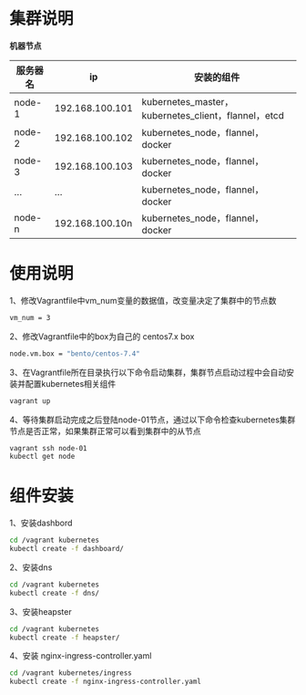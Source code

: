 # 集群说明

**机器节点**

| 服务器名      | ip           | 安装的组件           |
| ------------- | ------------- |-------------|
| node-1      | 192.168.100.101 |kubernetes_master，kubernetes_client，flannel，etcd|
| node-2      | 192.168.100.102 |kubernetes_node，flannel，docker|
| node-3      | 192.168.100.103 |kubernetes_node，flannel，docker|
| ···      | ··· |kubernetes_node，flannel，docker|
| node-n      | 192.168.100.10n |kubernetes_node，flannel，docker|

# 使用说明
1、修改Vagrantfile中vm_num变量的数据值，改变量决定了集群中的节点数
``` bash
vm_num = 3
```
2、修改Vagrantfile中的box为自己的 centos7.x box
``` bash
node.vm.box = "bento/centos-7.4"
```
3、在Vagrantfile所在目录执行以下命令启动集群，集群节点启动过程中会自动安装并配置kubernetes相关组件
``` bash
vagrant up
```
4、等待集群启动完成之后登陆node-01节点，通过以下命令检查kubernetes集群节点是否正常，如果集群正常可以看到集群中的从节点
``` bash
vagrant ssh node-01
kubectl get node
```
# 组件安装
1、安装dashbord
``` bash
cd /vagrant kubernetes
kubectl create -f dashboard/
```
2、安装dns
``` bash
cd /vagrant kubernetes
kubectl create -f dns/
```
3、安装heapster
``` bash
cd /vagrant kubernetes 
kubectl create -f heapster/
```
4、安装 nginx-ingress-controller.yaml
``` bash
cd /vagrant kubernetes/ingress
kubectl create -f nginx-ingress-controller.yaml
```